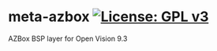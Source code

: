 meta-azbox [![License: GPL v3](https://img.shields.io/badge/License-GPLv3-blue.svg)](https://www.gnu.org/licenses/gpl-3.0)
==========
AZBox BSP layer for Open Vision 9.3
